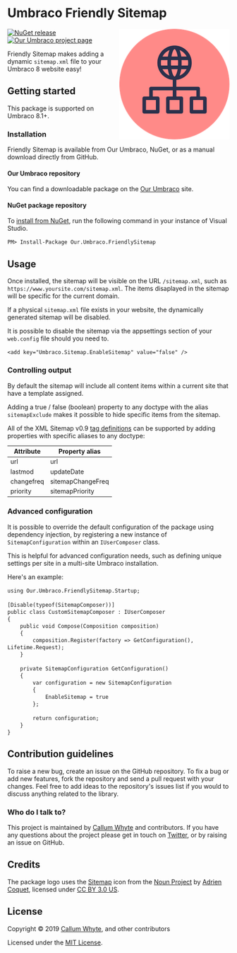 # Umbraco Friendly Sitemap

<img src="docs/img/logo.png?raw=true" alt="Umbraco Friendly Sitemap" width="250" align="right" />

[![NuGet release](https://img.shields.io/nuget/v/Our.Umbraco.FriendlySitemap.svg)](https://www.nuget.org/packages/Our.Umbraco.FriendlySitemap/)
[![Our Umbraco project page](https://img.shields.io/badge/our-umbraco-orange.svg)](https://our.umbraco.com/projects/website-utilities/friendly-sitemap/)

Friendly Sitemap makes adding a dynamic `sitemap.xml` file to your Umbraco 8 website easy!

## Getting started

This package is supported on Umbraco 8.1+.

### Installation

Friendly Sitemap is available from Our Umbraco, NuGet, or as a manual download directly from GitHub.

#### Our Umbraco repository

You can find a downloadable package on the [Our Umbraco](https://our.umbraco.com/projects/website-utilities/friendly-sitemap/) site.

#### NuGet package repository

To [install from NuGet](https://www.nuget.org/packages/Our.Umbraco.FriendlySitemap/), run the following command in your instance of Visual Studio.

    PM> Install-Package Our.Umbraco.FriendlySitemap

## Usage

Once installed, the sitemap will be visible on the URL `/sitemap.xml`, such as `https://www.yoursite.com/sitemap.xml`. The items disaplayed in the sitemap will be specific for the current domain.

If a physical `sitemap.xml` file exists in your website, the dynamically generated sitemap will be disabled.

It is possible to disable the sitemap via the appsettings section of your `web.config` file should you need to.

```
<add key="Umbraco.Sitemap.EnableSitemap" value="false" />
```

### Controlling output

By default the sitemap will include all content items within a current site that have a template assigned.

Adding a true / false (boolean) property to any doctype with the alias `sitemapExclude` makes it possible to hide specific items from the sitemap.

All of the XML Sitemap v0.9 [tag definitions](https://www.sitemaps.org/protocol.html#xmlTagDefinitions) can be supported by adding properties with specific aliases to any doctype:

| Attribute  | Property alias    |
|------------|-------------------|
| url        | url               |
| lastmod    | updateDate        |
| changefreq | sitemapChangeFreq | 
| priority   | sitemapPriority   |

### Advanced configuration

It is possible to override the default configuration of the package using dependency injection, by registering a new instance of `SitemapConfiguration` within an `IUserComposer` class.

This is helpful for advanced configuration needs, such as defining unique settings per site in a multi-site Umbraco installation.

Here's an example:

```
using Our.Umbraco.FriendlySitemap.Startup;

[Disable(typeof(SitemapComposer))]
public class CustomSitemapComposer : IUserComposer
{
    public void Compose(Composition composition)
    {
        composition.Register(factory => GetConfiguration(), Lifetime.Request);
    }

    private SitemapConfiguration GetConfiguration()
    {
        var configuration = new SitemapConfiguration
        {
            EnableSitemap = true
        };

        return configuration;
    }
}
```

## Contribution guidelines

To raise a new bug, create an issue on the GitHub repository. To fix a bug or add new features, fork the repository and send a pull request with your changes. Feel free to add ideas to the repository's issues list if you would to discuss anything related to the library.

### Who do I talk to?

This project is maintained by [Callum Whyte](https://callumwhyte.com/) and contributors. If you have any questions about the project please get in touch on [Twitter](https://twitter.com/callumbwhyte), or by raising an issue on GitHub.

## Credits

The package logo uses the [Sitemap](https://thenounproject.com/term/search/2711731/) icon from the [Noun Project](https://thenounproject.com) by [Adrien Coquet](https://thenounproject.com/coquet_adrien/), licensed under [CC BY 3.0 US](https://creativecommons.org/licenses/by/3.0/us/).

## License

Copyright &copy; 2019 [Callum Whyte](https://callumwhyte.com/), and other contributors

Licensed under the [MIT License](LICENSE.md).